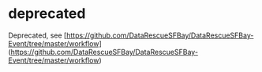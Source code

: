 # deprecated

Deprecated, see
[https://github.com/DataRescueSFBay/DataRescueSFBay-Event/tree/master/workflow]
(https://github.com/DataRescueSFBay/DataRescueSFBay-Event/tree/master/workflow)


